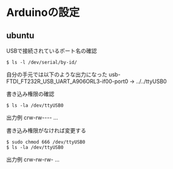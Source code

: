 # Arduinoの設定

## ubuntu

USBで接続されているポート名の確認

```
$ ls -l /dev/serial/by-id/
```
自分の手元では以下のような出力になった
usb-FTDI_FT232R_USB_UART_A906ORL3-if00-port0 -> ../../ttyUSB0

書き込み権限の確認

```
$ ls -la /dev/ttyUSB0 
```

出力例
crw-rw---- ...

書き込み権限がなければ変更する

```
$ sudo chmod 666 /dev/ttyUSB0 
$ ls -la /dev/ttyUSB0 
```

出力例
crw-rw-rw- ...


